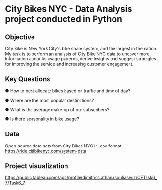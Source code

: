 # City Bikes NYC - Data Analysis project conducted in Python

## Objective

City Bike is New York City's bike share system, and the largest in the nation. My task is to perform an analysis of City Bike NYC data to uncover more information about its usage patterns, derive insights and suggest strategies for improving the service and increasing customer engagement.

## Key Questions

● How to best allocate bikes based on traffic and time of day?

● Where are the most popular destinations?

● What is the average make-up of our subscribers?

● Is there seasonality in bike usage?

## Data

Open-source data sets from City Bikes NYC in .csv format.
https://ride.citibikenyc.com/system-data

## Project visualization

https://public.tableau.com/app/profile/dimitrios.athanasoulias/viz/CFTask6_7/Task6_7
